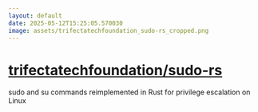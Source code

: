 ```yaml
---
layout: default
date: 2025-05-12T15:25:05.570030
image: assets/trifectatechfoundation_sudo-rs_cropped.png
---
```


# [trifectatechfoundation/sudo-rs](https://github.com/trifectatechfoundation/sudo-rs)

sudo and su commands reimplemented in Rust for privilege escalation on Linux
